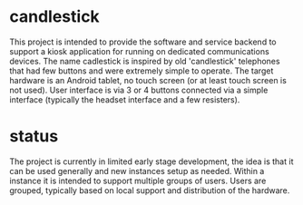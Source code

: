 # candlestick
This project is intended to provide the software and service backend to support a kiosk application for running on dedicated communications devices. 
The name cadlestick is inspired by old 'candlestick' telephones that had few buttons and were extremely simple to operate.
The target hardware is an Android tablet, no touch screen (or at least touch screen is not used). User interface is via 3 or 4 buttons connected via a simple interface (typically the headset interface and a few resisters).

# status
The project is currently in limited early stage development, the idea is that it can be used generally and new instances setup as needed. Within a instance it is intended to support multiple groups of users.
Users are grouped, typically based on local support and distribution of the hardware.
